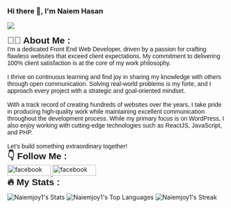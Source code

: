 ### Hi there 👋, I'm Naiem Hasan
![](https://s13.gifyu.com/images/S0O27.png)
<div>
    <h2 style="margin: 0;font-family: Arial, Helvetica, sans-serif;">👩‍💻  About Me :</h2>
    <p style="margin: 0;font-family: Arial, Helvetica, sans-serif;">I'm a dedicated Front End Web Developer, driven by a passion for crafting flawless websites that exceed client expectations. My commitment to delivering 100% client satisfaction is at the core of my work philosophy.<br><br>I thrive on continuous learning and find joy in sharing my knowledge with others through open communication. Solving real-world problems is my forte, and I approach every project with a strategic and goal-oriented mindset.<br><br>With a track record of creating hundreds of websites over the years, I take pride in producing high-quality work while maintaining excellent communication throughout the development process. While my primary focus is on WordPress, I also enjoy working with cutting-edge technologies such as ReactJS, JavaScript, and PHP.<br><br>Let's build something extraordinary together!</p>
</div>
<div>
    <h2 style="margin: 0;font-family: Arial, Helvetica, sans-serif;">👇 Follow Me :</h2>
    <a href="https://www.linkedin.com/in/naiemjoy1/" target="_blank">
        <img src="https://img.shields.io/static/v1?message=LinkedIn&logo=linkedin&label=&color=0077B5&logoColor=white&labelColor=&style=for-the-badge" alt="facebook" width = "100px" height = "25px">
    </a>
    <a href="https://twitter.com/Naiem1joy" target="_blank">
        <img src="https://img.shields.io/static/v1?message=Twitter&logo=twitter&label=&color=1DA1F2&logoColor=white&labelColor=&style=for-the-badge" alt="facebook" width = "100px" height = "25px">
    </a>
</div>
<div>
    <h2 style="margin: 0;font-family: Arial, Helvetica, sans-serif;">🔥   My Stats :</h2>
</div>



![Naiemjoy1's Stats](https://github-readme-stats.vercel.app/api?username=Naiemjoy1&theme=highcontrast&show_icons=true&hide_border=true&count_private=true)
![Naiemjoy1's Top Languages](https://github-readme-stats.vercel.app/api/top-langs/?username=Naiemjoy1&theme=highcontrast&show_icons=true&hide_border=true&layout=compact)
![Naiemjoy1's Streak](https://github-readme-streak-stats.herokuapp.com/?user=Naiemjoy1&theme=highcontrast&hide_border=true)

